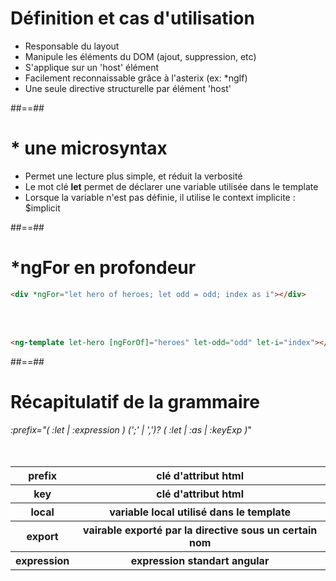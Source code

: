 <!-- .slide -->
# Définition et cas d'utilisation

- Responsable du layout
- Manipule les éléments du DOM (ajout, suppression, etc)
- S'applique sur un 'host' élément
- Facilement reconnaissable grâce à l'asterix (ex: *ngIf)
- Une seule directive structurelle par élément 'host'

##==##

<!-- .slide-->
# * une microsyntax

- Permet une lecture plus simple, et réduit la verbosité
- Le mot clé __let__ permet de déclarer une variable utilisée dans le template
- Lorsque la variable n'est pas définie, il utilise le context implicite : $implicit

##==##

<!-- .slide: class="with-code inconsolata" -->
# *ngFor en profondeur<br>

```html
<div *ngFor="let hero of heroes; let odd = odd; index as i"></div>
```
<!-- .element: class="big-code" -->
<br><br>

```html
<ng-template let-hero [ngForOf]="heroes" let-odd="odd" let-i="index"></ng-template>
```
<!-- .element: class="big-code" -->

##==##

<!-- .slide: class="sfeir-basic-slide" -->

# Récapitulatif de la grammaire
<span class="bold important">*:prefix="( :let | :expression ) (';' | ',')? ( :let | :as | :keyExp )*"</span>
<br><br><br>
<table>
    <t-body>
        <tr>
            <th>prefix</th>
            <th>clé d'attribut html</th>
        </tr>
         <tr>
            <th>key</th>
            <th>clé d'attribut html</th>
        </tr>
         <tr>
            <th>local</th>
            <th>variable local utilisé dans le template</th>
        </tr>
         <tr>
            <th>export</th>
            <th>vairable exporté par la directive sous un certain nom</th>
        </tr>
         <tr>
            <th>expression</th>
            <th>expression standart angular</th>
        </tr>
    </t-body>
</table>
